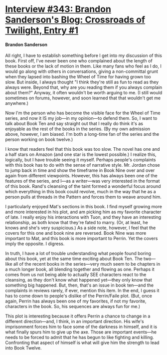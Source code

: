 # [Interview #343: Brandon Sanderson's Blog: Crossroads of Twilight, Entry #1](https://www.theoryland.com/intvmain.php?i=343#1)

#### Brandon Sanderson

All right, I have to establish something before I get into my discussion of this book. First off, I've never been one who complained about the length of these books or the lack of motion in them. Like many fans who feel as I do, I would go along with others in conversations, giving a non-committal grunt when they lapsed into bashing the Wheel of Time for having grown too slow. But inside, I always thought "I think they're still as fun to read as they always were. Beyond that, why are you reading them if you always complain about them?" Anyway, it often wouldn't be worth arguing to me. (I still would sometimes on forums, however, and soon learned that that wouldn't get me anywhere.)

Now I'm the person who has become the visible face for the Wheel of Time series, and now it IS my job—in my opinion—to defend them. So, I want to talk about Book Ten and say straight out that I really do think it's as enjoyable as the rest of the books in the series. (By my own admission above, however, I am biased. I'm both a long-time fan of the series and the person working on book twelve.)

I know that readers feel that this book was too slow. The novel has one and a half stars on Amazon (and one star is the lowest possible.) I realize this, logically, but I have trouble seeing it myself. Perhaps people's complaints with this book has to do with the sense of narrative style. Mr. Jordan chose to jump back in time and show the timeframe in Book Nine over and over again from different viewpoints. However, this has always been one of the features of the series, and I—as a writer—was very interested in the format of this book. Rand's cleansing of the taint formed a wonderful focus around which everything in this book could revolve, much in the way that he as a person pulls at threads in the Pattern and forces them to weave around him.

I particularly enjoyed Mat's sections in this book. I find myself growing more and more interested in his plot, and am picking him as my favorite character of late. I really enjoy his interactions with Tuon, and they have an interesting relationship, as both know that they're fated to marry. (Or, at least, he knows and she's very suspicious.) As a side note, however, I feel that the covers for this one and book nine are reversed. Book Nine was more important to Mat, and this book is more important to Perrin. Yet the covers imply the opposite. I digress.

In truth, I have a lot of trouble understanding what people found boring about this book, yet at the same time exciting about Book Ten. The two—like all of the recent books in the series—very much seem to be chapters in a much longer book, all blending together and flowing as one. Perhaps it comes from us not being able to actually SEE characters react to the cleansing, as they don't know what happened yet—they only know that something big happened. But, then, that's an issue in book ten—and the complaints in reviews rarely, if ever, mention this item. In the end, I guess it has to come down to people's dislike of the Perrin/Faile plot. (But, once again, Perrin has always been one of my favorites, if not my favorite, characters in the book. So, his sequences are always fun for me.)

This plot is interesting because it offers Perrin a chance to change in a different direction—and, I think, in an important direction. His wife's imprisonment forces him to face some of the darkness in himself, and it is what finally spurs him to give up the axe. Those are important events—he needs to be forced to admit that he has begun to like fighting and killing. Confronting that aspect of himself is what will give him the strength to lead into Book Twelve.


